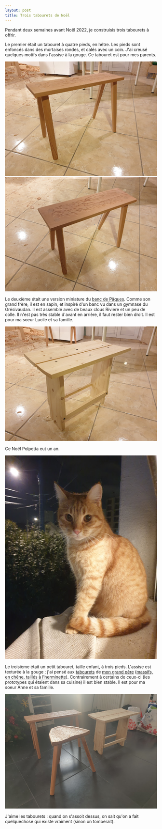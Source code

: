 ```yaml
---
layout: post
title: Trois tabourets de Noël
---
```


Pendant deux semaines avant Noël 2022, je construisis trois tabourets
à offrir.

Le premier était un tabouret à quatre pieds, en hêtre. Les pieds sont
enfoncés dans des mortaises rondes, et calés avec un coin. J'ai creusé
quelques motifs dans l'assise à la gouge. Ce tabouret est pour mes
parents.

 ![](/media/tabourets-de-No-l-images/AD9-pzl3kEoyAsyqspAWCCQD8lIZF6yCU7a-1C8BSZ9bNVmK_dkymKOYl-C6sE2Xgv-RAEG9PoECEO-pLl12OJFwoud0Y5h2gQ%3Dw800-h800.jpg)   ![](/media/tabourets-de-No-l-images/AD9-pzlgkUZLWlQ5dKNtdy4RbdUSKCVSqA42GOt6YGiNafBsLB6Ogu5Vv1DzDOuCTLyU6tyDms26zM5tX2SLeVRxjP7bw2IHDg%3Dw800-h800.jpg)
 
Le deuxième était une version miniature du [banc de
Pâques](/mastodon/2023/12/07/111538755103822447-mastodont.html). Comme
son grand frère, il est en sapin, et inspiré d'un banc vu dans un
gymnase du Grésivaudan. Il est assemblé avec de beaux clous Riviere et
un peu de colle. Il n'est pas très stable d'avant en arrière, il faut
rester bien droit. Il est pour ma soeur Lucile et sa famille.

![](/media/tabourets-de-No-l-images/AD9-pzlG9fDp40SBUF1IhgPRSpZtqPSmyFeb9oWT1Zv1Pg9WnVeEqizdop8sgMgBu1fCHO1Ghp1Mo6F9SqAAO7pp-k3pZEvacg%3Dw800-h800.jpg)

Ce Noël Polpetta eut un an.

![](/media/tabourets-de-No-l-images/AD9-pzl0pDQlevoFSKCK5QXPjKWWSpCk-HTjFDrDa4NbclP0KnoVqfzlFWPIYiCq-q2F-BsePB0atqUX4iV8ZRGCEb-uXDOjdg%3Dw800-h800.jpg) 

Le troisième était un petit tabouret, taille enfant, à trois
pieds. L'assise est texturée à la gouge ; j'ai pensé aux
[tabourets](https://www.galerie44.com/en/seatings/2425-jean-touret-coffee-table-in-oak-edition-ateliers-marolles-1960.html)
de [mon grand père](https://www.jeantouret.fr/vie-e-oeuvre/mobilier/)
([massifs, en chêne, taillés à
l'herminette](https://www.danke-galerie.com/produit/paire-de-tabourets-tripodes-rustiques-brutalistes-style-jean-touret-artisan-de-marolles-g588/)). Contrairement
à certains de ceux-ci (les prototypes qui étaient dans sa cuisine) il
est bien stable. Il est pour ma soeur Anne et sa famille.

 ![](/media/tabourets-de-No-l-images/AD9-pzk2o5igFqTOk1EO3A67je3KkTwVel7xUdv4shhoELOZUE66p_jlzedqq9m2TQBmz5fZRX_zgqEYQ2HCYGyFq7n4Gz4ExA%3Dw800-h800.jpg) 

J'aime les tabourets : quand on s'assoit dessus, on sait qu'on a fait
quelquechose qui existe vraiment (sinon on tomberait).
